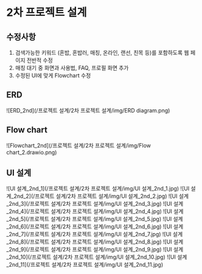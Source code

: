 # 2차 프로젝트 설계

## 수정사항
1. 검색가능한 키워드 (혼밥, 혼밥러, 매칭, 온라인, 랜선, 친목 등)를 포함하도록 웹 페이지 전반적 수정
2. 매칭 대기 중 화면과 사용법, FAQ, 프로필 화면 추가
3. 수정된 UI에 맞게 Flowchart 수정

## ERD
![ERD_2nd](/프로젝트 설계/2차 프로젝트 설계/img/ERD diagram.png)

## Flow chart
![Flowchart_2nd](/프로젝트 설계/2차 프로젝트 설계/img/Flow chart_2.drawio.png)

## UI 설계
![UI 설계_2nd_1](/프로젝트 설계/2차 프로젝트 설계/img/UI 설계_2nd_1.jpg)
![UI 설계_2nd_2](/프로젝트 설계/2차 프로젝트 설계/img/UI 설계_2nd_2.jpg)
![UI 설계_2nd_3](/프로젝트 설계/2차 프로젝트 설계/img/UI 설계_2nd_3.jpg)
![UI 설계_2nd_4](/프로젝트 설계/2차 프로젝트 설계/img/UI 설계_2nd_4.jpg)
![UI 설계_2nd_5](/프로젝트 설계/2차 프로젝트 설계/img/UI 설계_2nd_5.jpg)
![UI 설계_2nd_6](/프로젝트 설계/2차 프로젝트 설계/img/UI 설계_2nd_6.jpg)
![UI 설계_2nd_7](/프로젝트 설계/2차 프로젝트 설계/img/UI 설계_2nd_7.jpg)
![UI 설계_2nd_8](/프로젝트 설계/2차 프로젝트 설계/img/UI 설계_2nd_8.jpg)
![UI 설계_2nd_9](/프로젝트 설계/2차 프로젝트 설계/img/UI 설계_2nd_9.jpg)
![UI 설계_2nd_10](/프로젝트 설계/2차 프로젝트 설계/img/UI 설계_2nd_10.jpg)
![UI 설계_2nd_11](/프로젝트 설계/2차 프로젝트 설계/img/UI 설계_2nd_11.jpg)

